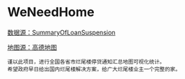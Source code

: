 # WeNeedHome

[数据源：SummaryOfLoanSuspension](https://github.com/WeNeedHome/SummaryOfLoanSuspension)

[地图源：高德地图](https://wprd04.is.autonavi.com)

    谨以此项目，进行全国各省市烂尾楼停贷通知汇总地图可视化统计。
    希望政府早日给出国内烂尾楼解决方案，给广大烂尾楼业主一个完整的家。
    


    
    


